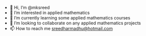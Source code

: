 - 👋 Hi, I’m @mksreed
- 👀 I’m interested in applied mathematics
- 🌱 I’m currently learning some applied mathematics courses
- 💞️ I’m looking to collaborate on any applied mathematics projects
- 📫 How to reach me sreedharmadhu@hotmail.com

<!---
mksreed/mksreed is a ✨ special ✨ repository because its `README.md` (this file) appears on your GitHub profile.
You can click the Preview link to take a look at your changes.
--->
